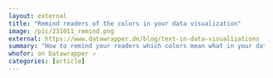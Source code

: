 ```yaml
---
layout: external
title: "Remind readers of the colors in your data visualization"
image: /pic/231011_remind.png
external: https://www.datawrapper.de/blog/text-in-data-visualizations
summary: "How to remind your readers which colors mean what in your data visualization."
whofor: on Datawrapper ↗
categories: [article]
---
```

